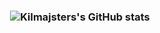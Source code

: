<h3 align="center">
    <img align="center" src="https://github-readme-stats.vercel.app/api?username=kilmajster&show_icons=true&theme=vue" alt="Kilmajsters's GitHub stats">
</h3>
